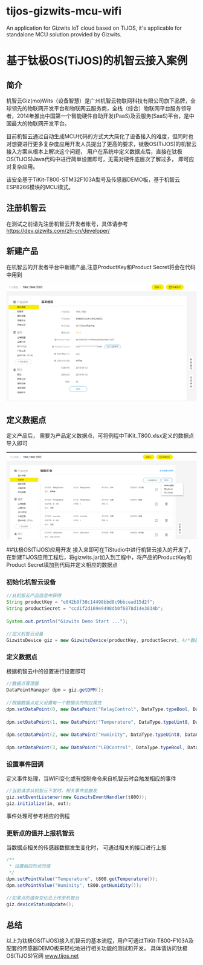 # tijos-gizwits-mcu-wifi
An application for Gizwits IoT cloud based on TiJOS, it's applicable for standalone MCU solution provided by Gizwits.



# 基于钛极OS(TiJOS)的机智云接入案例

## 简介

机智云Giz(mo)Wits（设备智慧）是广州机智云物联网科技有限公司旗下品牌，全球领先的物联网开发平台和物联网云服务商，全栈（综合）物联网平台服务领导者，2014年推出中国第一个智能硬件自助开发(PaaS)及云服务(SaaS)平台，是中国最大的物联网开发平台。

目前机智云通过自动生成MCU代码的方式大大简化了设备接入的难度，但同时也对想要进行更多复杂度应用开发人员提出了更高的要求，钛极OS(TiJOS)的机智云接入方案从根本上解决这个问题， 用户在系统中定义数据点后，直接在钛极OS(TiJOS)Java代码中进行简单设置即可，无需对硬件底层次了解过多， 即可应对复杂应用。

该安全基于TiKit-T800-STM32F103A型号及传感器DEMO板，基于机智云ESP8266模块的MCU模式。



## 注册机智云

在测试之前请先注册机智云开发者帐号，具体请参考 https://dev.gizwits.com/zh-cn/developer/



## 新建产品

在机智云的开发者平台中新建产品,注意ProductKey和Product Secret将会在代码中用到

![1524896161184](.\img\product.png)



## 定义数据点

定义产品后， 需要为产品定义数据点，可将例程中TiKit_T800.xlsx定义的数据点导入即可

![1524896263130](.\img\datapoint.png)

##钛极OS(TiJOS)应用开发
接入来即可在TiStudio中进行机智云接入的开发了， 在新建TiJOS应用工程后，将gizwits.jar加入到工程中，将产品的ProductKey和Product Secret填加到代码并定义相应的数据点

### 初始化机智云设备

```java
//从机智云产品信息中获得
String productKey = "e042b9f38c14498bbd8c9bbcead15d2f";
String productSecret = "ccd1f2d169e9498db0f6878d14e3034b";

System.out.println("Gizwits Demo Start ...");

//定义机智云设备
GizwitsDevice giz = new GizwitsDevice(productKey, productSecret, 4/*数据点个数*/);

```



### 定义数据点

根据机智云中的设置进行设置即可

```java
//数据点管理器
DataPointManager dpm = giz.getDPM();

//根据数据点定义设置每一个数据点的相应属性
dpm.setDataPoint(0, new DataPoint("RelayControl", DataType.typeBool, DataGroup.readWrite, 1));

dpm.setDataPoint(1, new DataPoint("Temperature", DataType.typeUint8, DataGroup.readOnly, 1, 0));

dpm.setDataPoint(2, new DataPoint("Huminity", DataType.typeUint8, DataGroup.readOnly, 1, 0));

dpm.setDataPoint(3, new DataPoint("LEDControl", DataType.typeBool, DataGroup.readWrite, 1));

```



### 设置事件回调

定义事件处理，当WIFI变化或有控制命令来自机智云时会触发相应的事件

``` java
//当前请求从机智云下发时，相关事件会触发
giz.setEventListener(new GizwitsEventHandler(t800));
giz.initialize(in, out);
```

事件处理可参考相应的例程



### 更新点的值并上报机智云

当数据点相关的传感器数据发生变化时， 可通过相关的接口进行上报

```java
/**
 * 设置相应的点的值 
 */
dpm.setPointValue("Temperature", t800.getTemperature());
dpm.setPointValue("Huminity", t800.getHumidity());

//如果点的值有变化会上传至机智云
giz.deviceStatusUpdate();
```



## 总结

以上为钛极OS(TiJOS)接入机智云的基本流程，用户可通过TiKit-T800-F103A及配套的传感器DEMO板来轻松地进行相关功能的测试和开发， 具体请访问钛极OS(TiJOS)官网 www.tijos.net